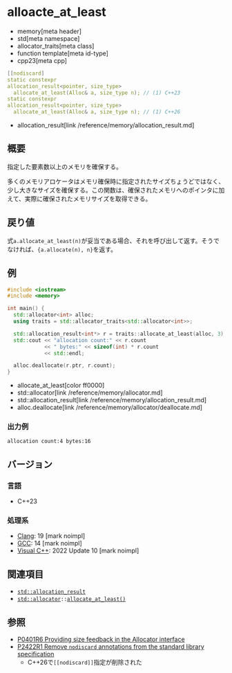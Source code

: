 # alloacte_at_least
* memory[meta header]
* std[meta namespace]
* allocator_traits[meta class]
* function template[meta id-type]
* cpp23[meta cpp]

```cpp
[[nodiscard]
static constexpr
allocation_result<pointer, size_type>
  allocate_at_least(Alloc& a, size_type n); // (1) C++23
static constexpr
allocation_result<pointer, size_type>
  allocate_at_least(Alloc& a, size_type n); // (1) C++26
```
* allocation_result[link /reference/memory/allocation_result.md]

## 概要
指定した要素数以上のメモリを確保する。

多くのメモリアロケータはメモリ確保時に指定されたサイズちょうどではなく、少し大きなサイズを確保する。この関数は、確保されたメモリへのポインタに加えて、実際に確保されたメモリサイズを取得できる。


## 戻り値
式`a.allocate_at_least(n)`が妥当である場合、それを呼び出して返す。そうでなければ、`{a.allocate(n), n}`を返す。


## 例
```cpp example
#include <iostream>
#include <memory>

int main() {
  std::allocator<int> alloc;
  using traits = std::allocator_traits<std::allocator<int>>;

  std::allocation_result<int*> r = traits::allocate_at_least(alloc, 3);
  std::cout << "allocation count:" << r.count
            << " bytes:" << sizeof(int) * r.count
            << std::endl;

  alloc.deallocate(r.ptr, r.count);
}
```
* allocate_at_least[color ff0000]
* std::allocator[link /reference/memory/allocator.md]
* std::allocation_result[link /reference/memory/allocation_result.md]
* alloc.deallocate[link /reference/memory/allocator/deallocate.md]

### 出力例
```
allocation count:4 bytes:16
```

## バージョン
### 言語
- C++23

### 処理系
- [Clang](/implementation.md#clang): 19 [mark noimpl]
- [GCC](/implementation.md#gcc): 14 [mark noimpl]
- [Visual C++](/implementation.md#visual_cpp): 2022 Update 10 [mark noimpl]


## 関連項目
- [`std::allocation_result`](/reference/memory/allocation_result.md)
- [`std::allocator`](/reference/memory/allocator.md)`::`[`allocate_at_least()`](/reference/memory/allocator/allocate_at_least.md)


## 参照
- [P0401R6 Providing size feedback in the Allocator interface](https://www.open-std.org/jtc1/sc22/wg21/docs/papers/2021/p0401r6.html)
- [P2422R1 Remove `nodiscard` annotations from the standard library specification](https://open-std.org/jtc1/sc22/wg21/docs/papers/2024/p2422r1.html)
    - C++26で`[[nodiscard]]`指定が削除された

